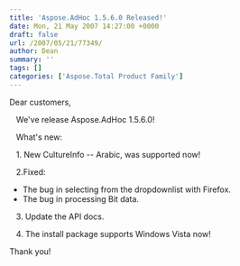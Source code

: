 ```yaml
---
title: 'Aspose.AdHoc 1.5.6.0 Released!'
date: Mon, 21 May 2007 14:27:00 +0000
draft: false
url: /2007/05/21/77349/
author: Dean
summary: ''
tags: []
categories: ['Aspose.Total Product Family']
---
```


Dear customers,

   We've release Aspose.AdHoc 1.5.6.0!

   What's new:

   1. New CultureInfo -- Arabic, was supported now!

   2.Fixed:

*   The bug in selecting from the dropdownlist with Firefox.
*   The bug in processing Bit data.

   3. Update the API docs.

   4. The install package supports Windows Vista now!

Thank you!









